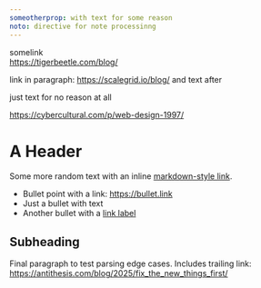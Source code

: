 ```yaml
---
someotherprop: with text for some reason
noto: directive for note processinng
---
```


somelink  
https://tigerbeetle.com/blog/

link in paragraph: https://scalegrid.io/blog/ and text after

just text for no reason at all

https://cybercultural.com/p/web-design-1997/

# A Header

Some more random text with an inline [markdown-style link](https://inline.link/example).

- Bullet point with a link: https://bullet.link
- Just a bullet with text
- Another bullet with a [link label](https://linkedlabel.com)

## Subheading

Final paragraph to test parsing edge cases. Includes trailing link: https://antithesis.com/blog/2025/fix_the_new_things_first/
